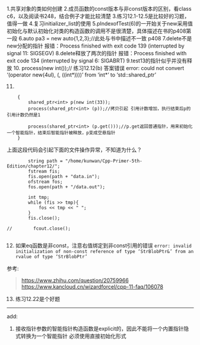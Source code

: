 1.共享对象的类如何创建
2.成员函数的const版本与非const版本的区别，看class c6，以及阅读书248，结合例子才能比较清楚
3.练习12.1-12.5是比较好的习题，值得一做
4.复习initializer_list的使用
5.pIndexofTest(6)的一开始关于new采用值初始化与默认初始化对类的构造函数的调用不是很清楚，具体描述在书的p408第一段
6.auto pa3 = new auto{1,2,3};//此处与书中描述不一致 p408
7.delete不是new分配的指针 报错：Process finished with exit code 139 (interrupted by signal 11: SIGSEGV)
8.delete释放了两次的指针 报错：Process finished with exit code 134 (interrupted by signal 6: SIGABRT)
9.test13的指针似乎并没有释放
10. process(new int());// 练习12.12(b) 答案错误 error: could not convert ‘(operator new(4ul), (<statement>, ((int*)<anonymous>)))’ from ‘int*’ to ‘std::shared_ptr<int>’

11.
```
    {
        shared_ptr<int> p(new int(33));
        process(shared_ptr<int> (p));//拷贝引起 引用计数增加，执行结束后p的引用计数仍然是1

        process(shared_ptr<int> (p.get()));//p.get返回普通指针，用来初始化一个智能指针，结束后智能指针被释放，p变成空悬指针
    }
```
上面这段代码会引起下面的文件操作异常，不知道为什么？
```
        string path = "/home/kunwan/Cpp-Primer-5th-Edition/chapter12/";
        fstream fis;
        fis.open(path + "data.in");
        ofstream fos;
        fos.open(path + "/data.out");

        int tmp;
        while (fis >> tmp){
            fos << tmp << " ";
        }
        fis.close();

//        fcout.close();
    
```


12. 如果eq函数是非const，注意右值绑定到非const引用的错误
``` error: invalid initialization of non-const reference of type ‘StrBlobPtr&’ from an rvalue of type ‘StrBlobPtr’ ```

参考: 
> https://www.zhihu.com/question/20759966
> https://www.kancloud.cn/wizardforcel/cpp-11-faq/106078

13. 练习12.22是个好题






---
add:
1. 接收指针参数的智能指针构造函数是explicit的，因此不能将一个内置指针隐式转换为一个智能指针 必须使用直接初始化形式